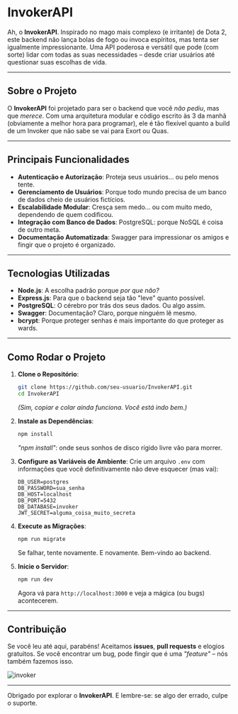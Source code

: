 # **InvokerAPI**

Ah, o **InvokerAPI**. Inspirado no mago mais complexo (e irritante) de Dota 2, este backend não lança bolas de fogo ou invoca espíritos, mas tenta ser igualmente impressionante. Uma API poderosa e versátil que pode (com sorte) lidar com todas as suas necessidades – desde criar usuários até questionar suas escolhas de vida.

---

## **Sobre o Projeto**
O **InvokerAPI** foi projetado para ser o backend que você *não pediu*, mas que *merece*. Com uma arquitetura modular e código escrito às 3 da manhã (obviamente a melhor hora para programar), ele é tão flexível quanto a build de um Invoker que não sabe se vai para Exort ou Quas.

---

## **Principais Funcionalidades**
- **Autenticação e Autorização**: Proteja seus usuários... ou pelo menos tente.
- **Gerenciamento de Usuários**: Porque todo mundo precisa de um banco de dados cheio de usuários fictícios.
- **Escalabilidade Modular**: Cresça sem medo... ou com muito medo, dependendo de quem codificou.
- **Integração com Banco de Dados**: PostgreSQL: porque NoSQL é coisa de outro meta.
- **Documentação Automatizada**: Swagger para impressionar os amigos e fingir que o projeto é organizado.

---

## **Tecnologias Utilizadas**
- **Node.js**: A escolha padrão porque *por que não?*
- **Express.js**: Para que o backend seja tão "leve" quanto possível.
- **PostgreSQL**: O cérebro por trás dos seus dados. Ou algo assim.
- **Swagger**: Documentação? Claro, porque ninguém lê mesmo.
- **bcrypt**: Porque proteger senhas é mais importante do que proteger as wards.

---

## **Como Rodar o Projeto**

1. **Clone o Repositório**:
   ```bash
   git clone https://github.com/seu-usuario/InvokerAPI.git
   cd InvokerAPI
   ```
   *(Sim, copiar e colar ainda funciona. Você está indo bem.)*

2. **Instale as Dependências**:
   ```bash
   npm install
   ```
   *"npm install"*: onde seus sonhos de disco rígido livre vão para morrer.

3. **Configure as Variáveis de Ambiente**:
   Crie um arquivo `.env` com informações que você definitivamente não deve esquecer (mas vai):
   ```
   DB_USER=postgres
   DB_PASSWORD=sua_senha
   DB_HOST=localhost
   DB_PORT=5432
   DB_DATABASE=invoker
   JWT_SECRET=alguma_coisa_muito_secreta
   ```

4. **Execute as Migrações**:
   ```bash
   npm run migrate
   ```
   Se falhar, tente novamente. E novamente. Bem-vindo ao backend.

5. **Inicie o Servidor**:
   ```bash
   npm run dev
   ```
   Agora vá para `http://localhost:3000` e veja a mágica (ou bugs) acontecerem.

---

## **Contribuição**
Se você leu até aqui, parabéns! Aceitamos **issues**, **pull requests** e elogios gratuitos. Se você encontrar um bug, pode fingir que é uma *"feature"* – nós também fazemos isso.

![invoker](https://github.com/user-attachments/assets/07c89e65-8aa7-41ba-b2ec-259e28851c70)


---

Obrigado por explorar o **InvokerAPI**. E lembre-se: se algo der errado, culpe o suporte.
